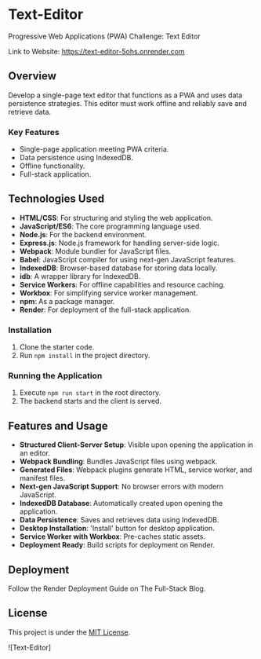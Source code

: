 # Text-Editor
Progressive Web Applications (PWA) Challenge: Text Editor

Link to Website: https://text-editor-5ohs.onrender.com

## Overview
Develop a single-page text editor that functions as a PWA and uses data persistence strategies. This editor must work offline and reliably save and retrieve data.

### Key Features
- Single-page application meeting PWA criteria.
- Data persistence using IndexedDB.
- Offline functionality.
- Full-stack application.

## Technologies Used
- **HTML/CSS**: For structuring and styling the web application.
- **JavaScript/ES6**: The core programming language used.
- **Node.js**: For the backend environment.
- **Express.js**: Node.js framework for handling server-side logic.
- **Webpack**: Module bundler for JavaScript files.
- **Babel**: JavaScript compiler for using next-gen JavaScript features.
- **IndexedDB**: Browser-based database for storing data locally.
- **idb**: A wrapper library for IndexedDB.
- **Service Workers**: For offline capabilities and resource caching.
- **Workbox**: For simplifying service worker management.
- **npm**: As a package manager.
- **Render**: For deployment of the full-stack application.

### Installation
1. Clone the starter code.
2. Run `npm install` in the project directory.

### Running the Application
1. Execute `npm run start` in the root directory.
2. The backend starts and the client is served.

## Features and Usage

- **Structured Client-Server Setup**: Visible upon opening the application in an editor.
- **Webpack Bundling**: Bundles JavaScript files using webpack.
- **Generated Files**: Webpack plugins generate HTML, service worker, and manifest files.
- **Next-gen JavaScript Support**: No browser errors with modern JavaScript.
- **IndexedDB Database**: Automatically created upon opening the application.
- **Data Persistence**: Saves and retrieves data using IndexedDB.
- **Desktop Installation**: 'Install' button for desktop application.
- **Service Worker with Workbox**: Pre-caches static assets.
- **Deployment Ready**: Build scripts for deployment on Render.

## Deployment
Follow the Render Deployment Guide on The Full-Stack Blog.

## License

This project is under the [MIT License](LICENSE).

![Text-Editor]






